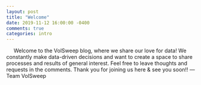```yaml
---
layout: post
title: "Welcome"
date: 2019-11-12 16:00:00 -0400
comments: true
categories: intro
---
```


&nbsp;&nbsp;&nbsp;&nbsp;&nbsp;Welcome to the VolSweep blog, where we share our love for data!  We constantly make data-driven decisions and want to create a space to share processes and results of general interest.  Feel free to leave thoughts and requests in the comments.  Thank you for joining us here & see you soon!!  &#8212;Team VolSweep
